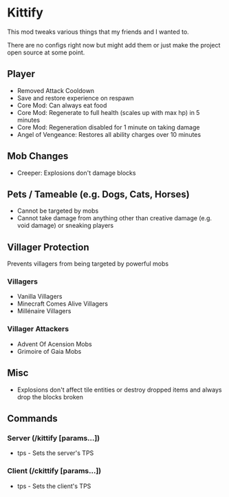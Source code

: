# Kittify

This mod tweaks various things that my friends and I wanted to.

There are no configs right now but might add them or just make the project open source at some point.

## Player
- Removed Attack Cooldown
- Save and restore experience on respawn
- Core Mod: Can always eat food
- Core Mod: Regenerate to full health (scales up with max hp) in 5 minutes
- Core Mod: Regeneration disabled for 1 minute on taking damage
- Angel of Vengeance: Restores all ability charges over 10 minutes

## Mob Changes
- Creeper: Explosions don't damage blocks

## Pets / Tameable (e.g. Dogs, Cats, Horses)
- Cannot be targeted by mobs
- Cannot take damage from anything other than creative damage (e.g. void damage) or sneaking players

## Villager Protection
Prevents villagers from being targeted by powerful mobs

### Villagers
- Vanilla Villagers
- Minecraft Comes Alive Villagers
- Millénaire Villagers

### Villager Attackers
- Advent Of Acension Mobs
- Grimoire of Gaia Mobs

## Misc
- Explosions don't affect tile entities or destroy dropped items and always drop the blocks broken

## Commands
### Server (/kittify <command> [params...])
- tps <tps> - Sets the server's TPS
### Client (/ckittify <command> [params...])
- tps <tps> - Sets the client's TPS
